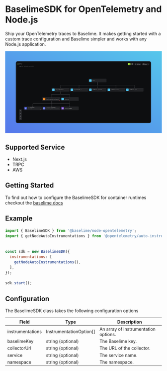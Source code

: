 # BaselimeSDK for OpenTelemetry and Node.js

Ship your OpenTelemetry traces to Baselime. It makes getting started with a custom trace configuration and Baselime simpler and works with any Node.js application.

![A trace from an ECS task](./traces.png)

## Supported Service
- Next.js
- TRPC
- AWS
## Getting Started 

To find out how to configure the BaselimeSDK for container runtimes checkout the [baselime docs](https://baselime.io/docs/sending-data/opentelemetry/node.js/containers/)

## Example

```javascript
import { BaselimeSDK } from '@baselime/node-opentelemetry';
import { getNodeAutoInstrumentations } from '@opentelemetry/auto-instrumentations-node';


const sdk = new BaselimeSDK({
  instrumentations: [    
    getNodeAutoInstrumentations(),
  ],
});

sdk.start();
```

## Configuration

The BaselimeSDK class takes the following configuration options

| Field            | Type                    | Description                          |
| ---------------- | ----------------------- | ------------------------------------ |
| instrumentations | InstrumentationOption[] | An array of instrumentation options. |
| baselimeKey      | string (optional)       | The Baselime key.                    |
| collectorUrl     | string (optional)       | The URL of the collector.            |
| service          | string (optional)       | The service name.                    |
| namespace        | string (optional)       | The namespace.                       |


